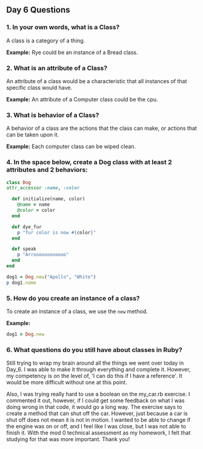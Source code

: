 ## Day 6 Questions

### 1. In your own words, what is a Class?
A class is a category of a thing.

**Example:**
Rye could be an instance of a Bread class.

### 2. What is an attribute of a Class?
An attribute of a class would be a characteristic that all instances of that specific class would have.

**Example:**
An attribute of a Computer class could be the cpu.

### 3. What is behavior of a Class?
A behavior of a class are the actions that the class can make, or actions that can be taken upon it.

**Example:**
Each computer class can be wiped clean.
### 4. In the space below, create a Dog class with at least 2 attributes and 2 behaviors:

```ruby
class Dog
attr_accessor :name, :color

  def initialize(name, color)
    @name = name
    @color = color
  end

  def dye_fur
    p "fur color is now #{color}"
  end

  def speak
    p "Arroooooooooooo"
  end
end

dog1 = Dog.new("Apollo", "White")
p dog1.name
```


### 5. How do you create an instance of a class?
To create an instance of a class, we use the ```new``` method.

**Example:**
```ruby
dog1 = Dog.new
```

### 6. What questions do you still have about classes in Ruby?
Still trying to wrap my brain around all the things we went over today in Day_6. I was able to make it through everything and complete it. However, my competency is on the level of, 'I can do this if I have a reference'. It would be more difficult without one at this point.

Also, I was trying really hard to use a boolean on the my_car.rb exercise. I commented it out, however, if I could get some feedback on what I was doing wrong in that code, it would go a long way. The exercise says to create a method that can shut off the car. However, just because a car is shut off does not mean it is not in motion. I wanted to be able to change if the engine was on or off, and I feel like I was close, but I was not able to finish it. With the mod 0 technical assessment as my homework, I felt that studying for that was more important. Thank you!
